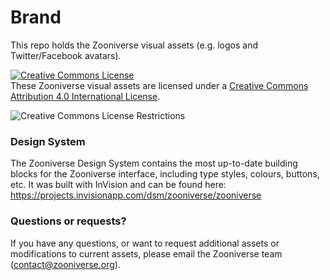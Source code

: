 Brand
=====

This repo holds the Zooniverse visual assets (e.g. logos and Twitter/Facebook avatars).

<a rel="license" href="http://creativecommons.org/licenses/by/4.0/"><img alt="Creative Commons License" style="border-width:0" src="https://i.creativecommons.org/l/by/4.0/88x31.png" /></a><br />These Zooniverse visual assets are licensed under a <a rel="license" href="http://creativecommons.org/licenses/by/4.0/">Creative Commons Attribution 4.0 International License</a>.

<img alt="Creative Commons License Restrictions" style="border-width:0" src="https://drive.google.com/file/d/1qmP0GOkNs99GxiVUeEPWzI6QZ5f2eW82/view?usp=sharing" />


### Design System
The Zooniverse Design System contains the most up-to-date building blocks for the Zooniverse interface, including type styles, colours, buttons, etc. It was built with InVision and can be found here: https://projects.invisionapp.com/dsm/zooniverse/zooniverse

### Questions or requests?

If you have any questions, or want to request additional assets or modifications to current assets, please email the Zooniverse team (contact@zooniverse.org).


